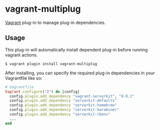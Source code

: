 # vagrant-multiplug
[Vagrant](https://github.com/mitchellh/vagrant) plug-in to manage plug-in dependencies.

## Usage
This plug-in will automatically install dependent plug-in before running vagrant actions.

```
$ vagrant plugin install vagrant-multiplug
```

After installing, you can specify the required plug-in dependencies in your Vagrantfile like so:

```rb
# Vagrantfile
Vagrant.configure("2") do |config|
  config.plugin.add_dependency "vagrant-serverkit", "0.0.2"
  config.plugin.add_dependency "serverkit-defaults"
  config.plugin.add_dependency "serverkit-homebrew"
  config.plugin.add_dependency "serverkit-karabiner"
  config.plugin.add_dependency "serverkit-rbenv"
  ...
end
```
